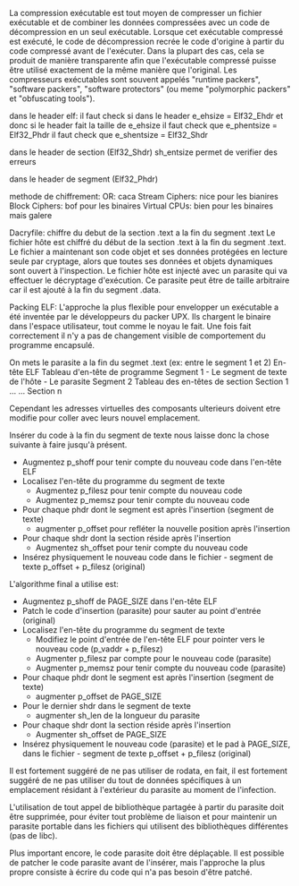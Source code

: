 La compression exécutable est tout moyen de compresser un fichier exécutable et de combiner les données compressées avec un code de décompression en un seul exécutable.
Lorsque cet exécutable compressé est exécuté, le code de décompression recrée le code d'origine à partir du code compressé avant de l'exécuter.
Dans la plupart des cas, cela se produit de manière transparente afin que l'exécutable compressé puisse être utilisé exactement de la même manière que l'original.
Les compresseurs exécutables sont souvent appelés "runtime packers", "software packers", "software protectors" (ou meme "polymorphic packers" et "obfuscating tools").

dans le header elf:
 	il faut check si dans le header e_ehsize = Elf32_Ehdr et donc si le header fait la taille de e_ehsize
	il faut check que e_phentsize = Elf32_Phdr
	il faut check que e_shentsize = Elf32_Shdr

dans le header de section (Elf32_Shdr)
	sh_entsize permet de verifier des erreurs

dans le header de segment (Elf32_Phdr)
	

methode de chiffrement:
	OR: caca
	Stream Ciphers: nice pour les bianires
	Block Ciphers: bof pour les binaires
	Virtual CPUs: bien pour les binaires mais galere

Dacryfile:
	chiffre du debut de la section .text a la fin du segment .text
	Le fichier hôte est chiffré du début de la section .text à la fin du segment .text.
	Le fichier a maintenant son code objet et ses données protégées en lecture seule par cryptage, alors que toutes ses données et objets dynamiques sont ouvert à l'inspection.
	Le fichier hôte est injecté avec un parasite qui va effectuer le décryptage d'exécution.
	Ce parasite peut être de taille arbitraire car il est ajouté à la fin du segment .data.

Packing ELF:
	L'approche la plus flexible pour envelopper un exécutable a été inventée par le développeurs du packer UPX.
	Ils chargent le binaire dans l'espace utilisateur, tout comme le noyau le fait.
	Une fois fait correctement il n'y a pas de changement visible de comportement du programme encapsulé. 


On mets le parasite a la fin du segmet .text (ex: entre le segment 1 et 2)
En-tête ELF
  Tableau d'en-tête de programme
  Segment 1 - Le segment de texte de l'hôte
      - Le parasite
  Segment 2
  Tableau des en-têtes de section
  Section 1
  ...
  ...
  Section n

Cependant les adresses virtuelles des composants ulterieurs doivent etre modifie pour coller avec leurs nouvel emplacement.

Insérer du code à la fin du segment de texte nous laisse donc la chose suivante à faire jusqu'à présent.

  * Augmentez p_shoff pour tenir compte du nouveau code dans l'en-tête ELF
  * Localisez l'en-tête du programme du segment de texte
    * Augmentez p_filesz pour tenir compte du nouveau code
    * Augmentez p_memsz pour tenir compte du nouveau code
  * Pour chaque phdr dont le segment est après l'insertion (segment de texte)
    * augmenter p_offset pour refléter la nouvelle position après l'insertion
  * Pour chaque shdr dont la section réside après l'insertion
    * Augmentez sh_offset pour tenir compte du nouveau code
  * Insérez physiquement le nouveau code dans le fichier - segment de texte p_offset + p_filesz (original)


L'algorithme final a utilise est:

  * Augmentez p_shoff de PAGE_SIZE dans l'en-tête ELF
  * Patch le code d'insertion (parasite) pour sauter au point d'entrée (original)
  * Localisez l'en-tête du programme du segment de texte
    * Modifiez le point d'entrée de l'en-tête ELF pour pointer vers le nouveau code (p_vaddr + p_filesz)
    * Augmenter p_filesz par compte pour le nouveau code (parasite)
    * Augmenter p_memsz pour tenir compte du nouveau code (parasite)
  * Pour chaque phdr dont le segment est après l'insertion (segment de texte)
    * augmenter p_offset de PAGE_SIZE
  * Pour le dernier shdr dans le segment de texte
    * augmenter sh_len de la longueur du parasite
  * Pour chaque shdr dont la section réside après l'insertion
    * Augmenter sh_offset de PAGE_SIZE
  * Insérez physiquement le nouveau code (parasite) et le pad à PAGE_SIZE, dans le fichier - segment de texte p_offset + p_filesz (original)

Il est fortement suggéré de ne pas utiliser de rodata, en fait, il est fortement suggéré de ne pas utiliser du tout de données spécifiques à un emplacement résidant à l'extérieur du parasite au moment de l'infection.

L'utilisation de tout appel de bibliothèque partagée à partir du parasite doit être supprimée, pour éviter tout problème de liaison et pour maintenir un parasite portable dans les fichiers qui utilisent des bibliothèques différentes (pas de libc).

Plus important encore, le code parasite doit être déplaçable.
Il est possible de patcher le code parasite avant de l'insérer, mais l'approche la plus propre consiste à écrire du code qui n'a pas besoin d'être patché.
















